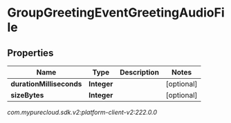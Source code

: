 # GroupGreetingEventGreetingAudioFile


## Properties

| Name | Type | Description | Notes |
| ------------ | ------------- | ------------- | ------------- |
| **durationMilliseconds** | **Integer** |  |  [optional] |
| **sizeBytes** | **Integer** |  |  [optional] |




_com.mypurecloud.sdk.v2:platform-client-v2:222.0.0_
